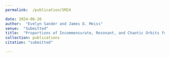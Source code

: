 ```yaml
---
permalink:  /publication/SM24

date: 2024-06-26
author:  "Evelyn Sander and James D. Meiss"
venue:  "Submitted"
title:  "Proportions of Incommensurate, Resonant, and Chaotic Orbits for Torus Maps"
collection: publications
citation: "submitted"

---
```


